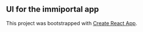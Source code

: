 ## UI for the immiportal app

This project was bootstrapped with [Create React App](https://github.com/facebookincubator/create-react-app).